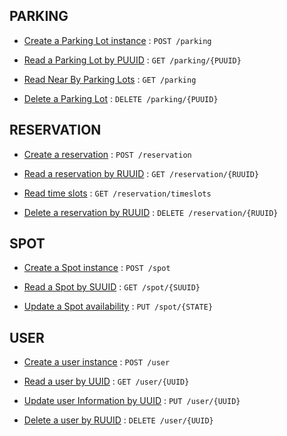 
## PARKING

* [Create a Parking Lot instance](parking/parkingPOST.md) : `POST /parking`

* [Read a Parking Lot by PUUID](parking/parkingGET.md) : `GET /parking/{PUUID}`

* [Read Near By Parking Lots](parking/parkingGET.md)  : `GET /parking`

* [Delete a Parking Lot](parking/parkingDELETE.md)  : `DELETE /parking/{PUUID}`


## RESERVATION

* [Create a reservation](reservation/reservationPOST.md) : `POST /reservation`

* [Read a reservation by RUUID](reservation/reservationGET.md) : `GET /reservation/{RUUID}`

* [Read time slots](reservation/reservationTimeSlotsGET.md) : `GET /reservation/timeslots`

* [Delete a reservation by RUUID](reservation/reservationDELETE.md) : `DELETE /reservation/{RUUID}`

## SPOT

* [Create a Spot instance](spot/spotPOST.md) : `POST /spot`

* [Read a Spot by SUUID](spot/spotGET.md) : `GET /spot/{SUUID}`

* [Update a Spot availability](spot/spotPUT.md) : `PUT /spot/{STATE}`

## USER

* [Create a user instance](user/userPOST.md) : `POST /user`

* [Read a user by UUID](user/userGET.md) : `GET /user/{UUID}`

* [Update user Information by UUID](user/userPUT.md) : `PUT /user/{UUID}`

* [Delete a user by RUUID](user/userDELETE.md) : `DELETE /user/{UUID}`